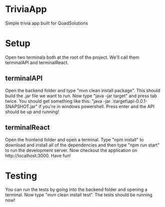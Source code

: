 # TriviaApp
Simple trivia app built for QuadSolutions

# Setup
Open two terminals both at the root of the project. We'll call them terminalAPI and terminalReact.
## terminalAPI
Open the backend folder and type "mvn clean install package". This should build the .jar file we want to run.
Now type "java -jar target" and press tab twice. You should get something like this: "java -jar .\target\api-0.0.1-SNAPSHOT.jar" if you're in windows powershell.
Press enter and the API should be up and running!
## terminalReact
Open the frontend folder and open a terminal. Type "npm install" to download and install all of the dependencies and then type "npm run start" to run the development server.
Now checkout the application on http://localhost:3000. Have fun!

# Testing
You can run the tests by going into the backend folder and opening a terminal. Now type "mvn clean install test".
The tests should be running now!

